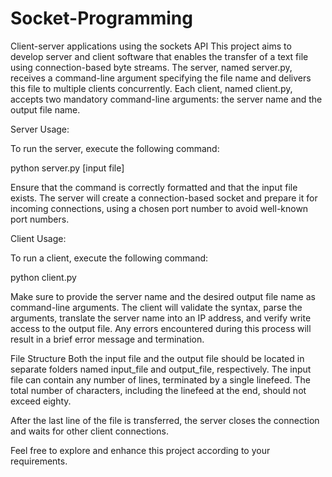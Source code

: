 # Socket-Programming
Client-server applications using the sockets API
This project aims to develop server and client software that enables the transfer of a text file using connection-based byte streams. The server, named server.py, receives a command-line argument specifying the file name and delivers this file to multiple clients concurrently. Each client, named client.py, accepts two mandatory command-line arguments: the server name and the output file name.

Server Usage:

To run the server, execute the following command:


python server.py [input file]

Ensure that the command is correctly formatted and that the input file exists. The server will create a connection-based socket and prepare it for incoming connections, using a chosen port number to avoid well-known port numbers.

Client Usage:

To run a client, execute the following command:



python client.py <server> <output file>

Make sure to provide the server name and the desired output file name as command-line arguments. The client will validate the syntax, parse the arguments, translate the server name into an IP address, and verify write access to the output file. Any errors encountered during this process will result in a brief error message and termination.

File Structure
Both the input file and the output file should be located in separate folders named input_file and output_file, respectively. The input file can contain any number of lines, terminated by a single linefeed. The total number of characters, including the linefeed at the end, should not exceed eighty.

After the last line of the file is transferred, the server closes the connection and waits for other client connections.

Feel free to explore and enhance this project according to your requirements.
